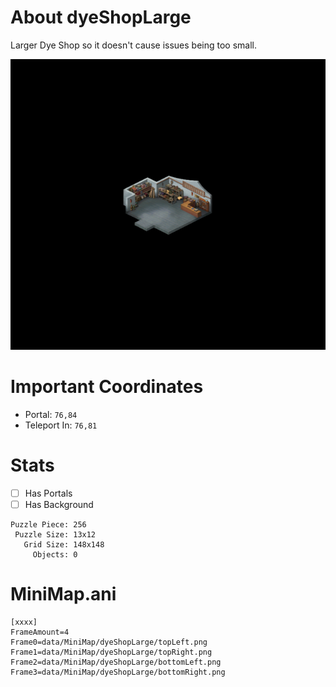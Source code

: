 # About dyeShopLarge
Larger Dye Shop so it doesn't cause issues being too small.

![Map Image](https://github.com/flickerstop/conquerMaps/blob/main/edited/dyeShopLarge/data/minimap/dyeShopLarge/main.png)

# Important Coordinates
- Portal: `76,84`
- Teleport In: `76,81`

# Stats
- [ ] Has Portals
- [ ] Has Background
```
Puzzle Piece: 256
 Puzzle Size: 13x12
   Grid Size: 148x148
     Objects: 0
```

# MiniMap.ani
```
[xxxx]
FrameAmount=4
Frame0=data/MiniMap/dyeShopLarge/topLeft.png
Frame1=data/MiniMap/dyeShopLarge/topRight.png
Frame2=data/MiniMap/dyeShopLarge/bottomLeft.png
Frame3=data/MiniMap/dyeShopLarge/bottomRight.png
```

